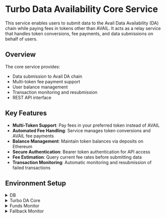 # Turbo Data Availability Core Service

This service enables users to submit data to the Avail Data Availability (DA) chain while paying fees in tokens other than AVAIL. It acts as a relay service that handles token conversions, fee payments, and data submissions on behalf of users.

## Overview

The core service provides:

- Data submission to Avail DA chain
- Multi-token fee payment support
- User balance management
- Transaction monitoring and resubmission
- REST API interface

## Key Features

- **Multi-Token Support**: Pay fees in your preferred token instead of AVAIL
- **Automated Fee Handling**: Service manages token conversions and AVAIL fee payments
- **Balance Management**: Maintain token balances via deposits on Ethereum
- **Secure Authentication**: Bearer token authentication for API access
- **Fee Estimation**: Query current fee rates before submitting data
- **Transaction Monitoring**: Automatic monitoring and resubmission of failed transactions

## Environment Setup

<details>
  <summary>DB</summary>

    The `db` crate is a local crate that provides database functionalities for the Turbo Data Availability Core Service. It is included as a dependency in the `Cargo.toml` file. The `migrations.sh` file setups your db migration and initializes the required table as per config file provided. Configs are stored inside `config.json`:

    {
    "db_host": "localhost",
    "db_name": "turbo_da_core",
    "db_user": "postgres",
    "db_password": "password",
    "block_entries": [
        {
        "chain_id": 1, // chain id of the chain the funds monitor will monitor
        "block_number": 12345, // block number from where the funds monitor should start it's indexing ( default 0 )
        "block_hash": "0x1234567890abcdef1234567890abcdef1234567890abcdef1234567890abcdef" // block hash corresponding to block number
        },
        {
        "chain_id": 2,
        "block_number": 67890,
        "block_hash": "0xabcdef1234567890abcdef1234567890abcdef1234567890abcdef1234567890"
        }
    ],
    "signers": [
        {
        "address": "0x53Ba580C12745FdFb6b5Ad5f32F33C1bbf26F112",  // public address of the signing key in the core api which is used in ECDSA verification on chain to withdraw funds.
        "nonce": "0" // nonce is the global cross chain nonce tracked by core api to insure we are not reusing a nonce in any verification
        }
    ]
    }

    ```

</details>

<details>
  <summary>Turbo DA Core</summary>

You can use a `config.toml` or a `.env`:

```env
DATABASE_URL=         # DATABASE_URL is the connection string to the database
AVAIL_RPC_ENDPOINT=   # AVAIL_RPC_ENDPOINT is the RPC endpoint of the Avail chain
NUMBER_OF_THREADS=    # NUMBER_OF_THREADS is the number of threads to be used for the workload scheduler. This is used to vertically scale the workload scheduler.
MAX_POOL_SIZE=        # MAX_POOL_SIZE is the maximum number of connections in the connection pool. Ideally, try not to keep it too low for increased throughput.
AVAIL_RPC_ENDPOINT_1= # AVAIL_RPC_ENDPOINT_1 is the first RPC endpoint of the Avail chain
AVAIL_RPC_ENDPOINT_2= # AVAIL_RPC_ENDPOINT_2 is the second RPC endpoint of the Avail chain
AVAIL_RPC_ENDPOINT_3= # AVAIL_RPC_ENDPOINT_3 is the third RPC endpoint of the Avail chain
PRIVATE_KEY_0=        # PRIVATE_KEY_0 is the private key of the first signer. One private key is used per thread defined by NUMBER_OF_THREADS. So thread 0 will use PRIVATE_KEY_0, thread 1 will use PRIVATE_KEY_1, and so on.
PRIVATE_KEY_1=
PRIVATE_KEY_2=
PRIVATE_KEY_3=
PRIVATE_KEY_4=
PRIVATE_KEY_5=
PRIVATE_KEY_6=
PRIVATE_KEY_7=
ASSIGNED_WALLET=      # This is the smart contract address to make the payment to. In future, it will be replaced by known addresses on the UI and won't be a configurable field.
TOTAL_USERS_QUERY_LIMIT= # TOTAL_USERS_QUERY_LIMIT is the maximum number of users to be queried in a single request. This is used to limit the number of users to be queried in a single request.
COINGECKO_API_URL=    # COINGECKO_API_URL is the URL of the CoinGecko API. This is used to get the price of the token in USD.
COINGECKO_API_KEY=    # COINGECKO_API_KEY is the API key of the CoinGecko API. This is used to get the price of the token in USD.
BROADCAST_CHANNEL_SIZE= # BROADCAST_CHANNEL_SIZE is the size of the broadcast channel. You can think of this as the mempool size of the core API.
PAYLOAD_SIZE=         # PAYLOAD_SIZE is the size of the payload to be sent to the Avail chain. This is used to define the size of the payload to be sent to the Avail chain.
ASSIGNED_WALLET=      # This is the smart contract address to make the payment to. In future, it will be replaced by known addresses on the UI and won't be a configurable field.
SIGNING_KEY=          # SIGNING_KEY is the private key of the signing key in the core api which is used in ECDSA verification on chain to withdraw funds. This key will start with a "0x"
DATABASE_URL_TEST=    # DATABASE_URL_TEST is the connection string to the test database. This is used to test the database connection. Ideally don't set this as in the .env file but using export in the terminal.
MAXIMUM_PENDING_REQUESTS=50 # MAXIMUM_PENDING_REQUESTS is the maximum number of pending requests that a user can have at a time.
```

</details>

<details>
  <summary>Funds Monitor</summary>
  This services monitors different chain for deposits and withdrawals.

```env
DATABASE_URL=postgres://user:password@localhost:5432/db
MAXIMUM_PENDING_REQUESTS=100

# All the names start with NETWORK_<NETWORK_NAME>_ for example NETWORK_ETHEREUM_CONTRACT_ADDRESS.
# Ethereum network
NETWORK_ETHEREUM_CONTRACT_ADDRESS=0x0000000000000000000000000000000000000000 # This is the smart contract address to make the payment to. .
NETWORK_ETHEREUM_URL=https://mainnet.infura.io/v3/YOUR_PROJECT_ID            # This is the RPC endpoint of the Ethereum network.
NETWORK_ETHEREUM_WS_URL=wss://mainnet.infura.io/ws/v3/YOUR_PROJECT_ID        # This is the WebSocket endpoint of the Ethereum network.
NETWORK_ETHEREUM_CHAIN_ID=1                                                  # This is the chain ID of the Ethereum network.

# Base network
NETWORK_BASE_CONTRACT_ADDRESS=0x1111111111111111111111111111111111111111
NETWORK_BASE_URL=https://rpc.base.org
NETWORK_BASE_WS_URL=wss://ws.base.org
NETWORK_BASE_CHAIN_ID=8453

```

</details>

<details>
  <summary>Fallback Monitor</summary>
  This service monitors the transactions that have failed, and attempts to resubmit them.

```env
DATABASE_URL=         # The database URL to use for the fallback monitor.
PRIVATE_KEY=          # The private key to use for the fallback monitor.
COINGECKO_API_URL=    # The Coingecko API URL to use for the fallback monitor.
COINGECKO_API_KEY=    # The Coingecko API key to use for the fallback monitor.
AVAIL_RPC_ENDPOINT_1= # The first Avail RPC endpoint to use for the fallback monitor.

```

</details>

